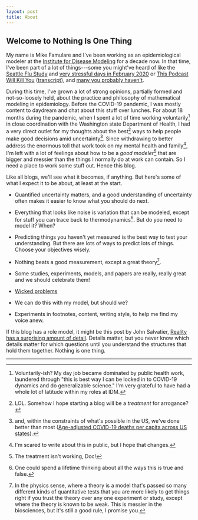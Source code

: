 ```yaml
---
layout: post
title: About
---
```


## Welcome to Nothing Is One Thing

My name is Mike Famulare and I've been working as an epidemiological modeler at the [Institute for Disease Modeling](www.idmod.org) for a decade now. In that time, I've been part of a lot of things---some you might've heard of like the [Seattle Flu Study](www.seattleflu.org) and [very stressful days in February 2020](https://www.nytimes.com/2020/03/01/health/coronavirus-washington-spread.html) or [This Podcast Will Kill You](https://thispodcastwillkillyou.com/2020/05/04/covid-19-chapter-11-modeling/) ([transcript](http://thispodcastwillkillyou.com/wp-content/uploads/2021/04/TPWKY-COVID-11-Modeling.pdf)), and [many you probably haven't](https://scholar.google.com/citations?hl=en&user=TPWwr18AAAAJ&view_op=list_works&sortby=pubdate).

During this time, I've grown a lot of strong opinions, partially formed and not-so-loosely held, about the practice and philosophy of mathematical modeling in epidemiology. Before the COVID-19 pandemic, I was mostly content to daydream and chat about this stuff over lunches. For about 18 months during the pandemic, when I spent a lot of time working voluntarily[^1] in close coordination with the Washington state Department of Health, I had a very direct outlet for my thoughts about the best[^2] ways to help people make good decisions amid uncertainty[^3]. Since withdrawing to better address the enormous toll that work took on my mental health and family[^4], I'm left with a lot of feelings about how to be a _good modeler_[^5] that are bigger and messier than the things I normally do at work can contain. So I need a place to work some stuff out. Hence this blog.

Like all blogs, we'll see what it becomes, if anything. But here's some of what I expect it to be about, at least at the start.

- Quantified uncertainty matters, and a good understanding of uncertainty often makes it easier to know what you should do next.

- Everything that looks like noise is variation that can be modeled, except for stuff you can trace back to thermodynamics[^6]. But do you need to model it? When?

- Predicting things you haven't yet measured is the best way to test your understanding. But there are lots of ways to predict lots of things. Choose your objectives wisely.

- Nothing beats a good measurement, except a great theory[^7].

- Some studies, experiments, models, and papers are really, really great and we should celebrate them!

- [Wicked problems](https://en.wikipedia.org/wiki/Wicked_problem)

- We can do this with my model, but should we?

- Experiments in footnotes, content, writing style, to help me find my voice anew.

If this blog has a role model, it might be this post by John Salvatier, [Reality has a surprising amount of detail](http://johnsalvatier.org/blog/2017/reality-has-a-surprising-amount-of-detail). Details matter, but you never know which details matter for which questions until you understand the structures that hold them together. Nothing is one thing.  

___

[^1]: Voluntarily-ish? My day job became dominated by public health work, laundered through "this is best way I can be locked in to COVID-19 dynamics and do generalizable science."  I'm very grateful to have had a whole lot of latitude within my roles at IDM.

[^2]: LOL. Somehow I hope starting a blog will be a _treatment_ for arrogance?

[^3]: and, within the constraints of what's possible in the US, we've done better than most ([Age-adjusted COVID-19 deaths per capita across US states](https://www.bioinformaticscro.com/blog/states-ranked-by-age-adjusted-covid-deaths/)).

[^4]: I'm scared to write about this in public, but I hope that changes.

[^5]: The treatment isn't working, Doc!

[^6]: One could spend a lifetime thinking about all the ways this is true and false.

[^7]: In the physics sense, where a theory is a model that's passed so many different kinds of quantitative tests that you are more likely to get things right if you trust the theory over any one experiment or study, except where the theory is known to be weak. This is messier in the biosciences, but it's still a good rule, I promise you.

